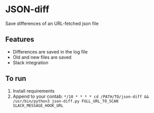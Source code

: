 # JSON-diff

Save differences of an URL-fetched json file

## Features

- Differences are saved in the log file
- Old and new files are saved
- Slack integration

## To run

1. Install requirements 
2. Append to your contab: `*/10 * * * * cd /PATH/TO/json-diff && /usr/bin/python3 json-diff.py FULL_URL_TO_SCAN SLACK_MESSAGE_HOOK_URL`
